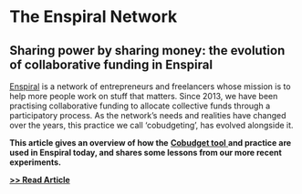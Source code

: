 # The Enspiral Network

## Sharing power by sharing money: the evolution of collaborative funding in Enspiral

[Enspiral](http://enspiral.com/) is a network of entrepreneurs and freelancers whose mission is to help more people work on stuff that matters. Since 2013, we have been practising collaborative funding to allocate collective funds through a participatory process. As the network’s needs and realities have changed over the years, this practice we call ‘cobudgeting’, has evolved alongside it.

**This article gives an overview of how the** [**Cobudget tool** ](http://cobudget.co/)**and practice are used in Enspiral today, and shares some lessons from our more recent experiments.**

****[**>> Read Article**](https://medium.com/enspiral-tales/sharing-power-by-sharing-money-the-evolution-of-collaborative-funding-in-enspiral-a56643e9cd3)****
